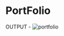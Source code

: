 # PortFolio
OUTPUT -
![portfolio](https://github.com/harshit-coder-pixel/PortFolio/assets/73870008/d36f3fc8-4918-4329-b34e-50964844e509)
